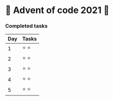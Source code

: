 ﻿# 🎅 Advent of code 2021 🎅

### Completed tasks

Day | Tasks
:------------ | :-------------
1 | :star: :star:
2 | :star: :star:
3 | :star: :star:
4 | :star: :star:
5 | :star: :star: